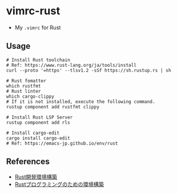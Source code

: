 # vimrc-rust
- My `.vimrc` for Rust

## Usage
```shell
# Install Rust toolchain
# Ref: https://www.rust-lang.org/ja/tools/install
curl --proto '=https' --tlsv1.2 -sSf https://sh.rustup.rs | sh

# Rust fomatter
which rustfmt
# Rust linter
which cargo-clippy
# If it is not installed, execute the following command.
rustup component add rustfmt clippy

# Install Rust LSP Server
rustup component add rls

# Install cargo-edit
cargo install cargo-edit
# Ref: https://emacs-jp.github.io/env/rust
```

## References
- [Rust開発環境構築](https://zenn.dev/m3y/articles/df5a52452cfdbe7cd5eb)
- [Rustプログラミングのための環境構築](https://emacs-jp.github.io/env/rust)
